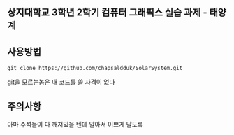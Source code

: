 ## 상지대학교 3학년 2학기 컴퓨터 그래픽스 실습 과제 - 태양계

## 사용방법

```
git clone https://github.com/chapsaldduk/SolarSystem.git
```

git을 모르는놈은 내 코드를 쓸 자격이 없다

## 주의사항

아마 주석들이 다 깨져있을 텐데 알아서 이쁘게 달도록
